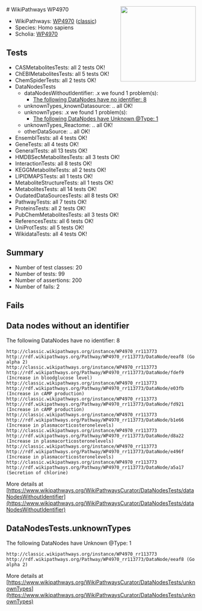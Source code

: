 <img style="float: right; width: 200px" src="https://upload.wikimedia.org/wikipedia/commons/thumb/8/83/Wplogo_with_text_500.png/640px-Wplogo_with_text_500.png" />
# WikiPathways WP4970

* WikiPathways: [WP4970](https://wikipathways.org/pathways/WP4970) ([classic](https://classic.wikipathways.org/instance/WP4970))
* Species: Homo sapiens
* Scholia: [WP4970](https://scholia.toolforge.org/wikipathways/WP4970)
## Tests
* CASMetabolitesTests: all 2 tests OK!
* ChEBIMetabolitesTests: all 5 tests OK!
* ChemSpiderTests: all 2 tests OK!
* DataNodesTests
    * dataNodesWithoutIdentifier: .x we found 1 problem(s):
        * [The following DataNodes have no identifier: 8](#d2d32fa7)
    * unknownTypes_knownDatasource: .. all OK!
    * unknownTypes: .x we found 1 problem(s):
        * [The following DataNodes have Unknown @Type: 1](#839973df)
    * unknownTypes_Reactome: .. all OK!
    * otherDataSource: .. all OK!
* EnsemblTests: all 4 tests OK!
* GeneTests: all 4 tests OK!
* GeneralTests: all 13 tests OK!
* HMDBSecMetabolitesTests: all 3 tests OK!
* InteractionTests: all 8 tests OK!
* KEGGMetaboliteTests: all 2 tests OK!
* LIPIDMAPSTests: all 1 tests OK!
* MetaboliteStructureTests: all 1 tests OK!
* MetabolitesTests: all 14 tests OK!
* OudatedDataSourcesTests: all 8 tests OK!
* PathwayTests: all 7 tests OK!
* ProteinsTests: all 2 tests OK!
* PubChemMetabolitesTests: all 3 tests OK!
* ReferencesTests: all 6 tests OK!
* UniProtTests: all 5 tests OK!
* WikidataTests: all 4 tests OK!


## Summary

* Number of test classes: 20
* Number of tests: 99
* Number of assertions: 200
* Number of fails: 2

## Fails

<a name="d2d32fa7" />

## Data nodes without an identifier

The following DataNodes have no identifier: 8
```
http://classic.wikipathways.org/instance/WP4970_rr113773 http://rdf.wikipathways.org/Pathway/WP4970_rr113773/DataNode/eeaf8 (Go alpha 2)
http://classic.wikipathways.org/instance/WP4970_rr113773 http://rdf.wikipathways.org/Pathway/WP4970_rr113773/DataNode/fdef9 (Increase in bloodglucose level)
http://classic.wikipathways.org/instance/WP4970_rr113773 http://rdf.wikipathways.org/Pathway/WP4970_rr113773/DataNode/e03fb (Increase in cAMP production)
http://classic.wikipathways.org/instance/WP4970_rr113773 http://rdf.wikipathways.org/Pathway/WP4970_rr113773/DataNode/fd921 (Increase in cAMP production)
http://classic.wikipathways.org/instance/WP4970_rr113773 http://rdf.wikipathways.org/Pathway/WP4970_rr113773/DataNode/b1e66 (Increase in plasmacorticosteronelevels)
http://classic.wikipathways.org/instance/WP4970_rr113773 http://rdf.wikipathways.org/Pathway/WP4970_rr113773/DataNode/d8a22 (Increase in plasmacorticosteronelevels)
http://classic.wikipathways.org/instance/WP4970_rr113773 http://rdf.wikipathways.org/Pathway/WP4970_rr113773/DataNode/e496f (Increase in plasmacorticosteronelevels)
http://classic.wikipathways.org/instance/WP4970_rr113773 http://rdf.wikipathways.org/Pathway/WP4970_rr113773/DataNode/a5a17 (Secretion of chlorine)
```

More details at [https://www.wikipathways.org/WikiPathwaysCurator/DataNodesTests/dataNodesWithoutIdentifier](https://www.wikipathways.org/WikiPathwaysCurator/DataNodesTests/dataNodesWithoutIdentifier)

<a name="839973df" />

## DataNodesTests.unknownTypes

The following DataNodes have Unknown @Type: 1
```
http://classic.wikipathways.org/instance/WP4970_rr113773 http://rdf.wikipathways.org/Pathway/WP4970_rr113773/DataNode/eeaf8 (Go alpha 2)
```

More details at [https://www.wikipathways.org/WikiPathwaysCurator/DataNodesTests/unknownTypes](https://www.wikipathways.org/WikiPathwaysCurator/DataNodesTests/unknownTypes)


